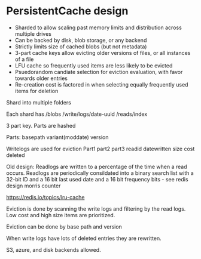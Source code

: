 ﻿# PersistentCache design

* Sharded to allow scaling past memory limits and distribution across multiple drives
* Can be backed by disk, blob storage, or any backend
* Strictly limits size of cached blobs (but not metadata)
* 3-part cache keys allow evicting older versions of files, or all instances of a file
* LFU cache so frequently used items are less likely to be evicted
* Psuedorandom candiate selection for eviction evaluation, with favor towards older entries
* Re-creation cost is factored in when selecting equally frequently used items for deletion


Shard into multiple folders

Each shard has
/blobs
/write/logs/date-uuid
/reads/index

3 part key. Parts are hashed

Parts: basepath variant(moddate) version

Writelogs are used for eviction
Part1 part2 part3 readid datewritten size cost deleted

Old design: Readlogs are written to a percentage of the time when a read occurs. Readlogs are periodically consildated into a binary search list with a 32-bit ID and a 16 bit last used date and a 16 bit frequency bits - see redis design morris counter 

https://redis.io/topics/lru-cache


Eviction is done by scanning the write logs and filtering by the read logs. Low cost and high size items are prioritized. 

Eviction can be done by base path and version

When write logs have lots of deleted entries they are rewritten.

S3, azure, and disk backends allowed. 

